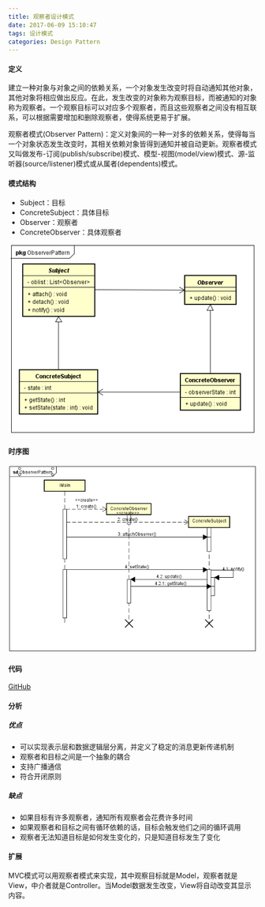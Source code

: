 ```yaml
---
title: 观察者设计模式
date: 2017-06-09 15:10:47
tags: 设计模式
categories: Design Pattern
---
```


#### 定义 ####

建立一种对象与对象之间的依赖关系，一个对象发生改变时将自动通知其他对象，其他对象将相应做出反应。在此，发生改变的对象称为观察目标，而被通知的对象称为观察者。一个观察目标可以对应多个观察者，而且这些观察者之间没有相互联系，可以根据需要增加和删除观察者，使得系统更易于扩展。

观察者模式(Observer Pattern)：定义对象间的一种一对多的依赖关系，使得每当一个对象状态发生改变时，其相关依赖对象皆得到通知并被自动更新。观察者模式又叫做发布-订阅(publish/subscribe)模式、模型-视图(model/view)模式、源-监听器(source/listener)模式或从属者(dependents)模式。

#### 模式结构 ####
- Subject：目标
- ConcreteSubject：具体目标
- Observer：观察者
- ConcreteObserver：具体观察者

![类图](../res/img/observer_pattern_class_diagram.png)

#### 时序图 ####

![时序图](../res/img/observer_pattern_sequence_diagram.png)

#### 代码 ####
[GitHub](https://github.com/xusx1024/DesignPatternDemoCode/tree/master/ObserverPattern)
#### 分析 ####
##### 优点 #####
- 可以实现表示层和数据逻辑层分离，并定义了稳定的消息更新传递机制
- 观察者和目标之间是一个抽象的耦合
- 支持广播通信
- 符合开闭原则

##### 缺点 #####
- 如果目标有许多观察者，通知所有观察者会花费许多时间
- 如果观察者和目标之间有循环依赖的话，目标会触发他们之间的循环调用
- 观察者无法知道目标是如何发生变化的，只是知道目标发生了变化

#### 扩展 ####
MVC模式可以用观察者模式来实现，其中观察目标就是Model，观察者就是View，中介者就是Controller。当Model数据发生改变，View将自动改变其显示内容。

